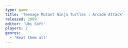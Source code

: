 ```yaml
---
type: game
title: 'Teenage Mutant Ninja Turtles : Arcade Attack'
released: 2009
editor: 'Ubi Soft'
players: 2
genres:
  - 'Beat them all'
---
```

